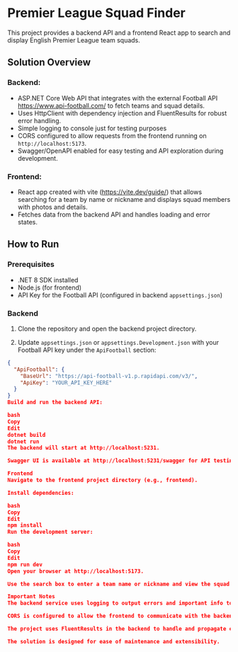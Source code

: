 # Premier League Squad Finder

This project provides a backend API and a frontend React app to search and display English Premier League team squads.

## Solution Overview

### Backend:

- ASP.NET Core Web API that integrates with the external Football API https://www.api-football.com/ to fetch teams and squad details.
- Uses HttpClient with dependency injection and FluentResults for robust error handling.
- Simple logging to console just for testing purposes
- CORS configured to allow requests from the frontend running on `http://localhost:5173`.
- Swagger/OpenAPI enabled for easy testing and API exploration during development.

### Frontend:

- React app created with vite (https://vite.dev/guide/) that allows searching for a team by name or nickname and displays squad members with photos and details.
- Fetches data from the backend API and handles loading and error states.

## How to Run

### Prerequisites

- .NET 8 SDK installed
- Node.js (for frontend)
- API Key for the Football API (configured in backend `appsettings.json`)

### Backend

1. Clone the repository and open the backend project directory.

2. Update `appsettings.json` or `appsettings.Development.json` with your Football API key under the `ApiFootball` section:

```json
{
  "ApiFootball": {
    "BaseUrl": "https://api-football-v1.p.rapidapi.com/v3/",
    "ApiKey": "YOUR_API_KEY_HERE"
  }
}
Build and run the backend API:

bash
Copy
Edit
dotnet build
dotnet run
The backend will start at http://localhost:5231.

Swagger UI is available at http://localhost:5231/swagger for API testing.

Frontend
Navigate to the frontend project directory (e.g., frontend).

Install dependencies:

bash
Copy
Edit
npm install
Run the development server:

bash
Copy
Edit
npm run dev
Open your browser at http://localhost:5173.

Use the search box to enter a team name or nickname and view the squad details.

Important Notes
The backend service uses logging to output errors and important info to the console, helping with debugging.

CORS is configured to allow the frontend to communicate with the backend during development.

The project uses FluentResults in the backend to handle and propagate errors in a clean way.

The solution is designed for ease of maintenance and extensibility.
```
